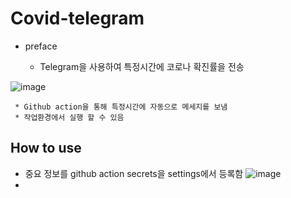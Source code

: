 # Covid-telegram
   * preface
   
     * Telegram을 사용하여 특정시간에 코로나 확진률을 전송
   
   ![image](https://user-images.githubusercontent.com/103316263/195984761-f05dc1a3-c817-4ad8-b137-c7daec5352a1.png)
   
     * Github action을 통해 특정시간에 자동으로 메세지를 보냄
     * 작업환경에서 실행 할 수 있음
   ## How to use
   * 중요 정보를 github action secrets을 settings에서 등록함
   ![image](https://user-images.githubusercontent.com/103316263/195984863-0050bdfc-f9d0-4d7b-b4fe-f38888804ff2.png)
   *
  
